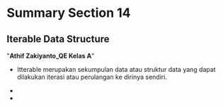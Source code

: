 # Summary Section 14
## Iterable Data Structure
"**Athif Zakiyanto_QE Kelas A**"

-  Itterable merupakan sekumpulan data atau struktur data yang dapat dilakukan iterasi atau perulangan ke dirinya sendiri. 

- 
  
- 

